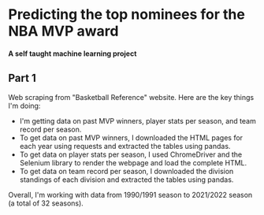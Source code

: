 # Predicting the top nominees for the NBA MVP award 
#### A self taught machine learning project

## Part 1

Web scraping from "Basketball Reference" website.
Here are the key things I'm doing:

* I'm getting data on past MVP winners, player stats per season, and team record per season.
* To get data on past MVP winners, I downloaded the HTML pages for each year using requests and extracted the tables using pandas.
* To get data on player stats per season, I used ChromeDriver and the Selenium library to render the webpage and load the complete HTML.
* To get data on team record per season, I downloaded the division standings of each division and extracted the tables using pandas.

Overall, I'm working with data from 1990/1991 season to 2021/2022 season (a total of 32 seasons).
